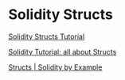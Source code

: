 # Solidity Structs

[Solidity Structs Tutorial](https://www.tutorialspoint.com/solidity/solidity_structs.htm)

[Solidity Tutorial: all about Structs](https://jeancvllr.medium.com/solidity-tutorial-all-about-structs-b3e7ca398b1e)

[Structs | Solidity by Example](https://solidity-by-example.org/structs/)


